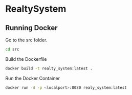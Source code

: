 # RealtySystem

## Running Docker

Go to the src folder.
```bash
cd src
```

Build the Dockerfile
```bash
docker build -t realty_system:latest .
```

Run the Docker Container
```bash
docker run -d -p <localport>:8080 realy_system:latest
```